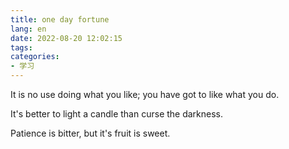 ```yaml
---
title: one day fortune
lang: en
date: 2022-08-20 12:02:15
tags:
categories: 
- 学习
---
```


It is no use doing what you like; you have got to like what you do.

It's better to light a candle than curse the darkness.

Patience is bitter, but it's fruit is sweet.

